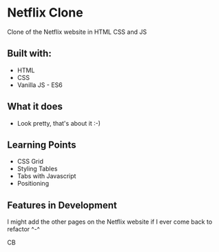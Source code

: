 # Netflix Clone

Clone of the Netflix website in HTML CSS and JS

## Built with:

- HTML
- CSS
- Vanilla JS - ES6

## What it does

- Look pretty, that's about it :-)

## Learning Points

- CSS Grid
- Styling Tables
- Tabs with Javascript
- Positioning



## Features in Development

I might add the other pages on the Netflix website if I ever come back to refactor ^-^

CB


